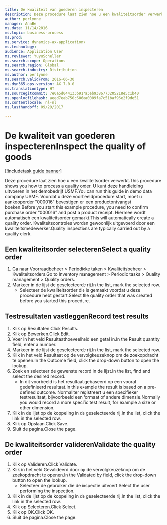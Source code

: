 ```yaml
---
title: De kwaliteit van goederen inspecteren
description: Deze procedure laat zien hoe u een kwaliteitsorder verwerkt.
author: perlynne
manager: AnnBe
ms.date: 11/14/2016
ms.topic: business-process
ms.prod: 
ms.service: dynamics-ax-applications
ms.technology: 
audience: Application User
ms.reviewer: YuyuScheller
ms.search.scope: Operations
ms.search.region: Global
ms.search.industry: Distribution
ms.author: perlynne
ms.search.validFrom: 2016-06-30
ms.dyn365.ops.version: AX 7.0.0
ms.translationtype: HT
ms.sourcegitcommit: 7e0a5d044133b917a3eb9386773205218e5c1b40
ms.openlocfilehash: aeed7eab750c606ea0009fa7c51baf96e2f9de51
ms.contentlocale: nl-nl
ms.lasthandoff: 09/29/2017

---
```

# <a name="inspect-the-quality-of-goods"></a><span data-ttu-id="6d4c5-103">De kwaliteit van goederen inspecteren</span><span class="sxs-lookup"><span data-stu-id="6d4c5-103">Inspect the quality of goods</span></span>

[!include[task guide banner](../../includes/task-guide-banner.md)]

<span data-ttu-id="6d4c5-104">Deze procedure laat zien hoe u een kwaliteitsorder verwerkt.</span><span class="sxs-lookup"><span data-stu-id="6d4c5-104">This procedure shows you how to process a quality order.</span></span> <span data-ttu-id="6d4c5-105">U kunt deze handleiding uitvoeren in het demobedrijf USMF.</span><span class="sxs-lookup"><span data-stu-id="6d4c5-105">You can run this guide in demo data company USMF.</span></span> <span data-ttu-id="6d4c5-106">Voordat u deze voorbeeldprocedure start, moet u aankooporder "000016" bevestigen en een productontvangst boeken.</span><span class="sxs-lookup"><span data-stu-id="6d4c5-106">Before you start this example procedure, you need to confirm purchase order “000016” and post a product receipt.</span></span> <span data-ttu-id="6d4c5-107">Hiermee wordt automatisch een kwaliteitsorder gemaakt.</span><span class="sxs-lookup"><span data-stu-id="6d4c5-107">This will automatically create a quality order.</span></span> <span data-ttu-id="6d4c5-108">Kwaliteitscontroles worden gewoonlijk uitgevoerd door een kwaliteitsmedewerker.</span><span class="sxs-lookup"><span data-stu-id="6d4c5-108">Quality inspections are typically carried out by a quality clerk.</span></span>


## <a name="select-a-quality-order"></a><span data-ttu-id="6d4c5-109">Een kwaliteitsorder selecteren</span><span class="sxs-lookup"><span data-stu-id="6d4c5-109">Select a quality order</span></span>
1. <span data-ttu-id="6d4c5-110">Ga naar Voorraadbeheer > Periodieke taken > Kwaliteitsbeheer > Kwaliteitsorders.</span><span class="sxs-lookup"><span data-stu-id="6d4c5-110">Go to Inventory management > Periodic tasks > Quality management > Quality orders.</span></span>
2. <span data-ttu-id="6d4c5-111">Markeer in de lijst de geselecteerde rij.</span><span class="sxs-lookup"><span data-stu-id="6d4c5-111">In the list, mark the selected row.</span></span>
    * <span data-ttu-id="6d4c5-112">Selecteer de kwaliteitsorder die is gemaakt voordat u deze procedure hebt gestart.</span><span class="sxs-lookup"><span data-stu-id="6d4c5-112">Select the quality order that was created before you started this procedure.</span></span>  

## <a name="record-test-results"></a><span data-ttu-id="6d4c5-113">Testresultaten vastleggen</span><span class="sxs-lookup"><span data-stu-id="6d4c5-113">Record test results</span></span>
1. <span data-ttu-id="6d4c5-114">Klik op Resultaten.</span><span class="sxs-lookup"><span data-stu-id="6d4c5-114">Click Results.</span></span>
2. <span data-ttu-id="6d4c5-115">Klik op Bewerken.</span><span class="sxs-lookup"><span data-stu-id="6d4c5-115">Click Edit.</span></span>
3. <span data-ttu-id="6d4c5-116">Voer in het veld Resultaathoeveelheid een getal in.</span><span class="sxs-lookup"><span data-stu-id="6d4c5-116">In the Result quantity field, enter a number.</span></span>
4. <span data-ttu-id="6d4c5-117">Markeer in de lijst de geselecteerde rij.</span><span class="sxs-lookup"><span data-stu-id="6d4c5-117">In the list, mark the selected row.</span></span>
5. <span data-ttu-id="6d4c5-118">Klik in het veld Resultaat op de vervolgkeuzeknop om de zoekopdracht te openen.</span><span class="sxs-lookup"><span data-stu-id="6d4c5-118">In the Outcome field, click the drop-down button to open the lookup.</span></span>
6. <span data-ttu-id="6d4c5-119">Zoek en selecteer de gewenste record in de lijst.</span><span class="sxs-lookup"><span data-stu-id="6d4c5-119">In the list, find and select the desired record.</span></span>
    * <span data-ttu-id="6d4c5-120">In dit voorbeeld is het resultaat gebaseerd op een vooraf gedefinieerd resultaat.</span><span class="sxs-lookup"><span data-stu-id="6d4c5-120">In this example the result is based on a pre-defined outcome.</span></span> <span data-ttu-id="6d4c5-121">Normaliter registreert u een specifieker testresultaat, bijvoorbeeld een formaat of andere dimensie.</span><span class="sxs-lookup"><span data-stu-id="6d4c5-121">Normally you would record a more specific test result, for example a size or other dimension.</span></span>  
7. <span data-ttu-id="6d4c5-122">Klik in de lijst op de koppeling in de geselecteerde rij.</span><span class="sxs-lookup"><span data-stu-id="6d4c5-122">In the list, click the link in the selected row.</span></span>
8. <span data-ttu-id="6d4c5-123">Klik op Opslaan.</span><span class="sxs-lookup"><span data-stu-id="6d4c5-123">Click Save.</span></span>
9. <span data-ttu-id="6d4c5-124">Sluit de pagina.</span><span class="sxs-lookup"><span data-stu-id="6d4c5-124">Close the page.</span></span>

## <a name="validate-the-quality-order"></a><span data-ttu-id="6d4c5-125">De kwaliteitsorder valideren</span><span class="sxs-lookup"><span data-stu-id="6d4c5-125">Validate the quality order</span></span>
1. <span data-ttu-id="6d4c5-126">Klik op Valideren.</span><span class="sxs-lookup"><span data-stu-id="6d4c5-126">Click Validate.</span></span>
2. <span data-ttu-id="6d4c5-127">Klik in het veld Gevalideerd door op de vervolgkeuzeknop om de zoekopdracht te openen.</span><span class="sxs-lookup"><span data-stu-id="6d4c5-127">In the Validated by field, click the drop-down button to open the lookup.</span></span>
    * <span data-ttu-id="6d4c5-128">Selecteer de gebruiker die de inspectie uitvoert.</span><span class="sxs-lookup"><span data-stu-id="6d4c5-128">Select the user performing the inspection.</span></span>  
3. <span data-ttu-id="6d4c5-129">Klik in de lijst op de koppeling in de geselecteerde rij.</span><span class="sxs-lookup"><span data-stu-id="6d4c5-129">In the list, click the link in the selected row.</span></span>
4. <span data-ttu-id="6d4c5-130">Klik op Selecteren.</span><span class="sxs-lookup"><span data-stu-id="6d4c5-130">Click Select.</span></span>
5. <span data-ttu-id="6d4c5-131">Klik op OK.</span><span class="sxs-lookup"><span data-stu-id="6d4c5-131">Click OK.</span></span>
6. <span data-ttu-id="6d4c5-132">Sluit de pagina.</span><span class="sxs-lookup"><span data-stu-id="6d4c5-132">Close the page.</span></span>

